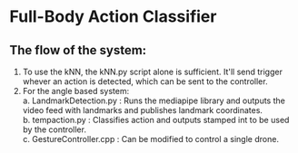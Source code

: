 # Full-Body Action Classifier
## The flow of the system: 

1. To use the kNN, the kNN.py script alone is sufficient. It'll send trigger whever an action is detected, which can be sent to the controller. 
2. For the angle based system:<br/>
    a. LandmarkDetection.py : Runs the mediapipe library and outputs the video feed with landmarks and publishes landmark coordinates. <br/>
    b. tempaction.py : Classifies action and outputs stamped int to be used by the controller.<br/>
    c. GestureController.cpp : Can be modified to control a single drone. <br/>